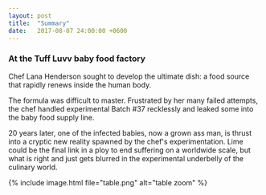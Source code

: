 ```yaml
---
layout: post
title:  "Summary"
date:   2017-08-07 24:00:00 +0600
---
```

<head>
<style>
@import url('https://fonts.googleapis.com/css?family=Creepster');

h3 {
	font-family: Creepster; cursive;
	color: DarkGreen;
	font-size: 150%;
}
</style> 
</head>

<p><h3>At the Tuff Luvv baby food factory</h3> Chef Lana Henderson sought to develop the ultimate dish: a food source that rapidly renews inside the human body.</p>

<p>The formula was difficult to master. Frustrated by her many failed attempts, the chef handled experimental Batch #37 recklessly and leaked some into the baby food supply line.</p>

<p>20 years later, one of the infected babies, now a grown ass man, is thrust into a cryptic new reality spawned by the chef's experimentation. Lime could be the final link in a ploy to end suffering on a worldwide scale, but what is right and just gets blurred in the experimental underbelly of the culinary world.<p> 

{% include image.html file="table.png" alt="table zoom" %}
